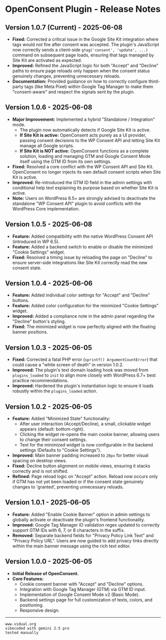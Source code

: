 # OpenConsent Plugin - Release Notes

## Version 1.0.7 (Current) - 2025-06-08

* **Fixed:** Corrected a critical issue in the Google Site Kit integration where tags would not fire after consent was accepted. The plugin's JavaScript now correctly sends a client-side `gtag('consent', 'update', ...)` command on subsequent page loads, ensuring that tags managed by Site Kit are activated as expected.
* **Improved:** Refined the JavaScript logic for both "Accept" and "Decline" paths to ensure page reloads only happen when the consent status genuinely changes, preventing unnecessary reloads.
* **Documentation:** Provided guidance on how to correctly configure third-party tags (like Meta Pixel) within Google Tag Manager to make them "consent-aware" and respect the signals sent by the plugin.

## Version 1.0.6 - 2025-06-08

* **Major Improvement:** Implemented a hybrid "Standalone / Integration" mode.
    * The plugin now automatically detects if Google Site Kit is active.
    * **If Site Kit is active:** OpenConsent acts purely as a UI provider, passing consent decisions to the WP Consent API and letting Site Kit manage all Google scripts.
    * **If Site Kit is NOT active:** OpenConsent functions as a complete solution, loading and managing GTM and Google Consent Mode itself using the GTM ID from its own settings.
* **Fixed:** Resolved a core conflict with the WP Consent API and Site Kit. OpenConsent no longer injects its own default consent scripts when Site Kit is active.
* **Improved:** Re-introduced the GTM ID field in the admin settings with conditional help text explaining its purpose based on whether Site Kit is active.
* **Note:** Users on WordPress 6.5+ are strongly advised to deactivate the standalone "WP Consent API" plugin to avoid conflicts with the WordPress Core implementation.

## Version 1.0.5 - 2025-06-08

* **Feature:** Added compatibility with the native WordPress Consent API (introduced in WP 6.5).
* **Feature:** Added a backend switch to enable or disable the minimized "Cookie Settings" widget.
* **Fixed:** Resolved a timing issue by reloading the page on "Decline" to ensure server-side integrations like Site Kit correctly read the new consent state.


## Version 1.0.4 - 2025-06-06

* **Feature:** Added individual color settings for "Accept" and "Decline" buttons.
* **Feature:** Added color configuration for the minimized "Cookie Settings" widget.
* **Improved:** Added a compliance note in the admin panel regarding the "Decline" button's styling.
* **Fixed:** The minimized widget is now perfectly aligned with the floating banner positions.


## Version 1.0.3 - 2025-06-05

* **Fixed:** Corrected a fatal PHP error (`sprintf() ArgumentCountError`) that could cause a "white screen of death" in version 1.0.2.
* **Improved:** The plugin's text domain loading hook was moved from `plugins_loaded` to `init` to align more closely with WordPress 6.7+ best practice recommendations.
* **Improved:** Hardened the plugin's instantiation logic to ensure it loads robustly within the `plugins_loaded` action.

## Version 1.0.2 - 2025-06-05

* **Feature:** Added "Minimized State" functionality:
    * After user interaction (Accept/Decline), a small, clickable widget appears (default: bottom-right).
    * Clicking the widget re-opens the main cookie banner, allowing users to change their consent settings.
    * Text for the minimized widget is now configurable in the backend settings (Defaults to "Cookie Settings").
* **Improved:** Main banner padding increased to `20px` for better visual spacing on desktop views.
* **Fixed:** Decline button alignment on mobile views, ensuring it stacks correctly and is not shifted.
* **Refined:** Page reload logic on "Accept" action. Reload now occurs only if GTM has not yet been loaded or if the consent state genuinely changes to 'granted', preventing unnecessary reloads.

## Version 1.0.1 - 2025-06-05

* **Feature:** Added "Enable Cookie Banner" option in admin settings to globally activate or deactivate the plugin's frontend functionality.
* **Improved:** Google Tag Manager ID validation regex updated to correctly support GTM IDs with 6, 7, or 8 characters in the suffix.
* **Removed:** Separate backend fields for "Privacy Policy Link Text" and "Privacy Policy URL". Users are now guided to add privacy links directly within the main banner message using the rich text editor.

## Version 1.0.0 - 2025-06-05

* **Initial Release of OpenConsent.**
* **Core Features:**
    * Cookie consent banner with "Accept" and "Decline" options.
    * Integration with Google Tag Manager (GTM) via GTM ID input.
    * Implementation of Google Consent Mode v2 (Basic Mode).
    * Backend settings page for full customization of texts, colors, and positioning.
    * Responsive design.

----------
    www.vidual.org
    vibecoded with gemini 2.5 pro
    tested manually